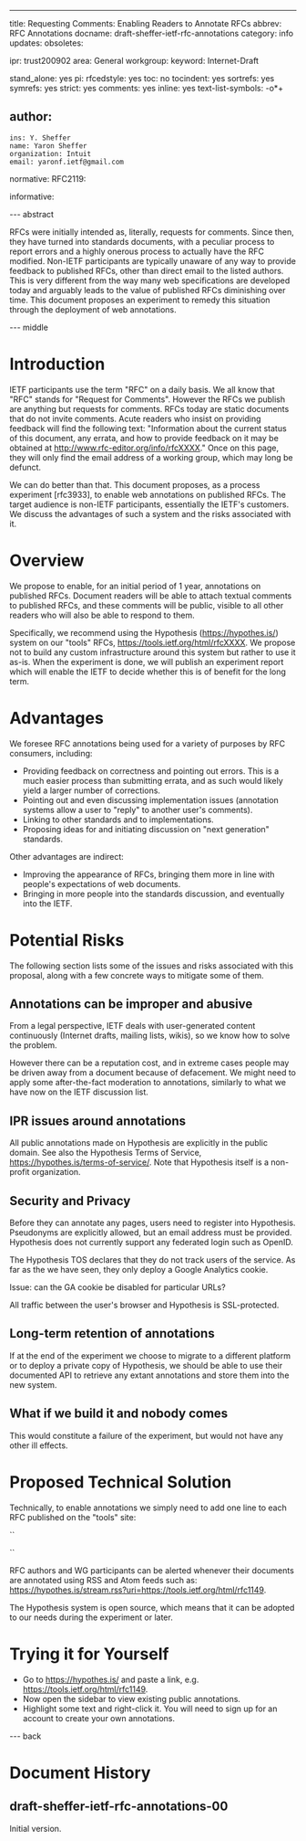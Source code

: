 ---
title: Requesting Comments: Enabling Readers to Annotate RFCs
abbrev: RFC Annotations
docname: draft-sheffer-ietf-rfc-annotations
category: info
updates: 
obsoletes:

ipr: trust200902
area: General
workgroup:
keyword: Internet-Draft

stand_alone: yes
pi:
  rfcedstyle: yes
  toc: no
  tocindent: yes
  sortrefs: yes
  symrefs: yes
  strict: yes
  comments: yes
  inline: yes
  text-list-symbols: -o*+

author:
  -
    ins: Y. Sheffer
    name: Yaron Sheffer
    organization: Intuit
    email: yaronf.ietf@gmail.com

normative:
  RFC2119:

informative:

--- abstract

RFCs were initially intended as, literally, requests for comments. Since then,
they have turned into standards documents,
with a peculiar process to report errors and a highly
onerous process to actually
have the RFC modified. Non-IETF participants are typically unaware of any way to provide
feedback to published RFCs, other than direct email to the listed authors.
This is very different from the way many web specifications are
developed today and arguably leads to the value of published RFCs diminishing over time.
This document proposes an experiment to remedy this situation through the deployment
of web annotations.

--- middle

# Introduction

IETF participants use the term "RFC" on a daily basis. We all know that "RFC" stands for
"Request for Comments". However the RFCs we publish are anything but requests for
comments. RFCs today are static documents that do not invite comments.
Acute readers who insist on providing
feedback will find the following text: "Information about the current status
of this document, any errata,
and how to provide feedback on it may be obtained at
http://www.rfc-editor.org/info/rfcXXXX." Once on this page, they will only find the
email address
of a working group, which may long be defunct.

We can do better than that. This document proposes, as a process experiment [rfc3933],
to enable web annotations on published RFCs. The target audience is non-IETF participants,
essentially the IETF's customers.
We discuss the advantages of such a system and the risks
associated with it.

# Overview

We propose to enable, for an initial period of 1 year, annotations on published RFCs.
Document readers will be able to attach textual comments to published RFCs,
and these comments will be public, visible to all other readers who will also
be able to respond to them.

Specifically,
we recommend using the Hypothesis (https://hypothes.is/) system on our "tools" RFCs,
https://tools.ietf.org/html/rfcXXXX. We propose not to build any custom infrastructure around
this system but rather to use it as-is. When the experiment is done,
we will publish an experiment
report which will enable the IETF to decide whether this is of benefit for the
long term.

# Advantages

We foresee RFC annotations being used for a variety of purposes by RFC consumers, including:

 * Providing feedback on correctness and pointing out errors. This is a much easier
process than submitting errata, and as such would likely yield a larger number of corrections.
 * Pointing out and even discussing implementation issues (annotation systems
allow a user to "reply" to another user's comments).
 * Linking to other standards and to implementations.
 * Proposing ideas for and initiating discussion on "next generation" standards.

Other advantages are indirect:

 * Improving the appearance of RFCs, bringing them more in line with people's expectations of web documents.
 * Bringing in more people into the standards discussion, and eventually into the IETF.

# Potential Risks

The following section lists some of the issues and risks associated with this proposal,
along with a few concrete ways to mitigate some of them.

## Annotations can be improper and abusive

From a legal perspective, IETF deals with user-generated content continuously (Internet
drafts, mailing lists, wikis), so we know how to solve the problem.

However there can be a reputation cost, and in extreme cases people
may be driven away from a document because of defacement.
We might need to apply some after-the-fact
moderation to annotations, similarly to what we have now on the IETF discussion list.

## IPR issues around annotations

All public annotations made on Hypothesis are explicitly in the public domain.
See also the Hypothesis Terms
of Service, https://hypothes.is/terms-of-service/. Note that Hypothesis itself
is a non-profit organization.

## Security and Privacy

Before they can annotate any pages, users need to register into Hypothesis. Pseudonyms
are explicitly allowed, but an email address must be provided.
Hypothesis does not currently support any federated login such as OpenID.

The Hypothesis TOS declares that they do not track users of the service. As far as the
we have seen, they only deploy a Google Analytics cookie.

Issue: can the GA cookie be disabled for particular URLs?

All traffic between the user's browser and Hypothesis is SSL-protected.

## Long-term retention of annotations

If at the end of the experiment we choose to migrate to a different platform or to deploy
a private copy of Hypothesis, we should be able to use their documented API to retrieve
any extant annotations and store them into the new system.

## What if we build it and nobody comes

This would constitute a failure of the experiment, but would not have any other ill effects.

# Proposed Technical Solution

Technically, to enable annotations we simply need to add one line to each RFC published
on the "tools" site:

``
<script async defer src="https://hypothes.is/embed.js"></script>
``

RFC authors and WG participants can be alerted whenever their documents are annotated
using RSS and Atom feeds such as:
https://hypothes.is/stream.rss?uri=https://tools.ietf.org/html/rfc1149.

The Hypothesis system is open source, which means that it can be adopted to our needs
during the experiment or later.

# Trying it for Yourself

* Go to https://hypothes.is/ and paste a link, e.g. https://tools.ietf.org/html/rfc1149.
* Now open the sidebar to view existing public annotations.
* Highlight some text and right-click it. You will need to sign up for an account
to create your own annotations. 

--- back

# Document History

## draft-sheffer-ietf-rfc-annotations-00

Initial version.
